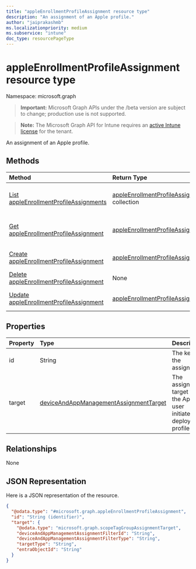 ```yaml
---
title: "appleEnrollmentProfileAssignment resource type"
description: "An assignment of an Apple profile."
author: "jaiprakashmb"
ms.localizationpriority: medium
ms.subservice: "intune"
doc_type: resourcePageType
---
```


# appleEnrollmentProfileAssignment resource type

Namespace: microsoft.graph

> **Important:** Microsoft Graph APIs under the /beta version are subject to change; production use is not supported.

> **Note:** The Microsoft Graph API for Intune requires an [active Intune license](https://go.microsoft.com/fwlink/?linkid=839381) for the tenant.

An assignment of an Apple profile.

## Methods
|Method|Return Type|Description|
|:---|:---|:---|
|[List appleEnrollmentProfileAssignments](../api/intune-enrollment-appleenrollmentprofileassignment-list.md)|[appleEnrollmentProfileAssignment](../resources/intune-enrollment-appleenrollmentprofileassignment.md) collection|List properties and relationships of the [appleEnrollmentProfileAssignment](../resources/intune-enrollment-appleenrollmentprofileassignment.md) objects.|
|[Get appleEnrollmentProfileAssignment](../api/intune-enrollment-appleenrollmentprofileassignment-get.md)|[appleEnrollmentProfileAssignment](../resources/intune-enrollment-appleenrollmentprofileassignment.md)|Read properties and relationships of the [appleEnrollmentProfileAssignment](../resources/intune-enrollment-appleenrollmentprofileassignment.md) object.|
|[Create appleEnrollmentProfileAssignment](../api/intune-enrollment-appleenrollmentprofileassignment-create.md)|[appleEnrollmentProfileAssignment](../resources/intune-enrollment-appleenrollmentprofileassignment.md)|Create a new [appleEnrollmentProfileAssignment](../resources/intune-enrollment-appleenrollmentprofileassignment.md) object.|
|[Delete appleEnrollmentProfileAssignment](../api/intune-enrollment-appleenrollmentprofileassignment-delete.md)|None|Deletes a [appleEnrollmentProfileAssignment](../resources/intune-enrollment-appleenrollmentprofileassignment.md).|
|[Update appleEnrollmentProfileAssignment](../api/intune-enrollment-appleenrollmentprofileassignment-update.md)|[appleEnrollmentProfileAssignment](../resources/intune-enrollment-appleenrollmentprofileassignment.md)|Update the properties of a [appleEnrollmentProfileAssignment](../resources/intune-enrollment-appleenrollmentprofileassignment.md) object.|

## Properties
|Property|Type|Description|
|:---|:---|:---|
|id|String|The key of the assignment.|
|target|[deviceAndAppManagementAssignmentTarget](../resources/intune-shared-deviceandappmanagementassignmenttarget.md)|The assignment target for the Apple user initiated deployment profile.|

## Relationships
None

## JSON Representation
Here is a JSON representation of the resource.
<!-- {
  "blockType": "resource",
  "keyProperty": "id",
  "@odata.type": "microsoft.graph.appleEnrollmentProfileAssignment"
}
-->
``` json
{
  "@odata.type": "#microsoft.graph.appleEnrollmentProfileAssignment",
  "id": "String (identifier)",
  "target": {
    "@odata.type": "microsoft.graph.scopeTagGroupAssignmentTarget",
    "deviceAndAppManagementAssignmentFilterId": "String",
    "deviceAndAppManagementAssignmentFilterType": "String",
    "targetType": "String",
    "entraObjectId": "String"
  }
}
```
